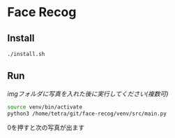 # Face Recog

## Install

```bash
./install.sh
```

## Run

*imgフォルダに写真を入れた後に実行してください(複数可)*

```bash
source venv/bin/activate
python3 /home/tetra/git/face-recog/venv/src/main.py
```

0を押すと次の写真が出ます

